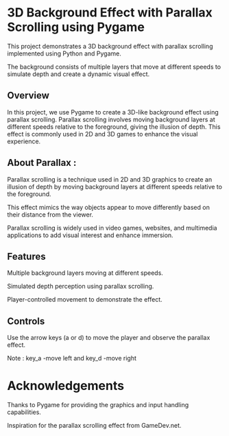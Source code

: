 # 3D Background Effect with Parallax Scrolling using Pygame

This project demonstrates a 3D background effect with parallax scrolling implemented using Python and Pygame.

The background consists of multiple layers that move at different speeds to simulate depth and create a dynamic visual effect.

## Overview

In this project, we use Pygame to create a 3D-like background effect using parallax scrolling.
Parallax scrolling involves moving background layers at different speeds relative to the foreground, giving the illusion of depth. 
This effect is commonly used in 2D and 3D games to enhance the visual experience.

## About Parallax :

Parallax scrolling is a technique used in 2D and 3D graphics to create an illusion of depth by moving background layers at different speeds relative to the foreground. 

This effect mimics the way objects appear to move differently based on their distance from the viewer. 

Parallax scrolling is widely used in video games, websites, and multimedia applications to add visual interest and enhance immersion.

## Features

Multiple background layers moving at different speeds.

Simulated depth perception using parallax scrolling.

Player-controlled movement to demonstrate the effect.

## Controls

Use the arrow keys (a or d) to move the player and observe the parallax effect.

Note : key_a -move left and key_d -move right

# Acknowledgements

Thanks to Pygame for providing the graphics and input handling capabilities.

Inspiration for the parallax scrolling effect from GameDev.net.

